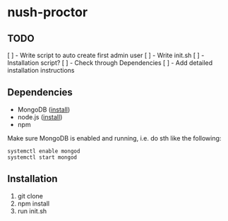 # nush-proctor

## TODO
[ ] - Write script to auto create first admin user
[ ] - Write init.sh
[ ] - Installation script?
[ ] - Check through Dependencies
[ ] - Add detailed installation instructions

## Dependencies
* MongoDB ([install](https://docs.mongodb.com/manual/administration/install-community/))
* node.js ([install](https://nodejs.org/en/download/))
* npm

Make sure MongoDB is enabled and running, i.e. do sth like the following:
```shell
systemctl enable mongod
systemctl start mongod
```

## Installation
1. git clone
2. npm install
3. run init.sh
